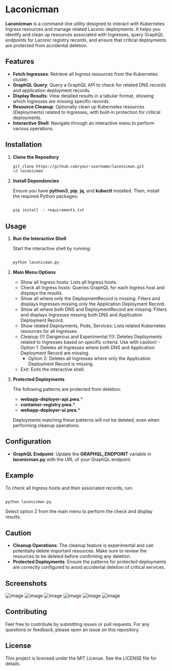 # Laconicman

**Laconicman** is a command-line utility designed to interact with Kubernetes Ingress resources and manage related Laconic deployments. It helps you identify and clean up resources associated with Ingresses, query GraphQL endpoints for Laconic registry records, and ensure that critical deployments are protected from accidental deletion.

## Features

- **Fetch Ingresses**: Retrieve all Ingress resources from the Kubernetes cluster.
- **GraphQL Query**: Query a GraphQL API to check for related DNS records and application deployment records.
- **Display Results**: View detailed results in a tabular format, showing which Ingresses are missing specific records.
- **Resource Cleanup**: Optionally clean up Kubernetes resources (Deployments) related to Ingresses, with built-in protection for critical deployments.
- **Interactive Shell**: Navigate through an interactive menu to perform various operations.

## Installation

1. **Clone the Repository**

   ```bash
   git clone https://github.com/your-username/laconicman.git
   cd laconicman
   ```

2. **Install Dependencies**

    Ensure you have **python3**, **pip**, **jq**, and **kubectl** installed. Then, install the required Python packages:

    ```bash

    pip install -r requirements.txt
    ```

## Usage

1. **Run the Interactive Shell**


    Start the interactive shell by running:

    ```bash

    python laconicman.py
    ```
2. **Main Menu Options**
    - Show all Ingress hosts: Lists all Ingress hosts.
    - Check all Ingress hosts: Queries GraphQL for each Ingress host and displays the results.
    - Show all where only the DeploymentRecord is missing: Filters and displays Ingresses missing only  the Application Deployment Record.
    - Show all where both DNS and DeploymentRecord are missing: Filters and displays Ingresses missing both DNS and Application Deployment Record.
    - Show related Deployments, Pods, Services: Lists related Kubernetes resources for all Ingresses.
    - Cleanup (!!! Dangerous and Experimental !!!): Deletes Deployments related to Ingresses based on specific criteria. Use with caution!
        -Option 1: Deletes all Ingresses where both DNS and Application Deployment Record are missing.
        - Option 2: Deletes all Ingresses where only the Application Deployment Record is missing.
    - Exit: Exits the interactive shell.

3. **Protected Deployments**

    The following patterns are protected from deletion:
    - **webapp-deployer-api.pwa.***
    - **container-registry.pwa.***
    - **webapp-deployer-ui.pwa.***

    Deployments matching these patterns will not be deleted, even when performing cleanup operations.

## Configuration

- **GraphQL Endpoint**: Update the **GRAPHQL_ENDPOINT** variable in **laconicman.py** with the URL of your GraphQL endpoint.

## Example

To check all Ingress hosts and their associated records, run:

```bash

python laconicman.py
```
Select option 2 from the main menu to perform the check and display results.

## Caution

- **Cleanup Operations**: The cleanup feature is experimental and can potentially delete important resources. Make sure to review the resources to be deleted before confirming any deletion.
- **Protected Deployments**: Ensure the patterns for protected deployments are correctly configured to avoid accidental deletion of critical services.

## Screenshots
![image](https://github.com/user-attachments/assets/f0475014-640e-4de1-94ec-691ced56edb6)
![image](https://github.com/user-attachments/assets/ea3bcb2e-17ef-4a01-be93-1a75601c9249)
![image](https://github.com/user-attachments/assets/19462a55-ca1f-4935-9e82-07e41e8600e4)
![image](https://github.com/user-attachments/assets/4767619d-ea1d-4f37-a7d7-1a43c3f64bd8)
![image](https://github.com/user-attachments/assets/51d4c2e8-c8c1-43b3-8942-e890e2d7abf8)
![image](https://github.com/user-attachments/assets/c374cba8-df1b-4ee0-ac60-5914b9e1d28f)


## Contributing

Feel free to contribute by submitting issues or pull requests. For any questions or feedback, please open an issue on this repository.
## License

This project is licensed under the MIT License. See the LICENSE file for details.
